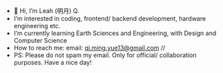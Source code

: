 - 👋 Hi, I’m Leah (明月) Q.  
- I’m interested in coding, frontend/ backend development, hardware engineering etc.
- I’m currently learning Earth Sciences and Engineering, with Design and Computer Science
- How to reach me: email: qi.ming.yue13@gmail.com // 
- PS: Please do not spam my email. Only for official/ collaboration purposes. Have a nice day!


<!---
leah-never-knows/leah-never-knows is a ✨ special ✨ repository because its `README.md` (this file) appears on your GitHub profile.
You can click the Preview link to take a look at your changes.
--->
